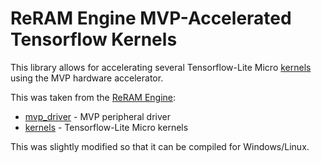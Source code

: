 # ReRAM Engine  MVP-Accelerated Tensorflow Kernels

This library allows for accelerating several Tensorflow-Lite Micro [kernels](https://github.com/tensorflow/tflite-micro/tree/main/tensorflow/lite/micro/kernels) using the MVP hardware accelerator.

This was taken from the [ReRAM Engine](https://github.com/chenxingqiang/reram_sdk/tree/gsdk_4.0):  

- [mvp_driver](https://github.com/chenxingqiang/reram_sdk/tree/gsdk_4.0/platform/driver/mvp) - MVP peripheral driver
- [kernels](https://github.com/chenxingqiang/reram_sdk/tree/gsdk_4.0/util/third_party/tensorflow_extra/yizhutech) - Tensorflow-Lite Micro kernels

This was slightly modified so that it can be compiled for Windows/Linux.
